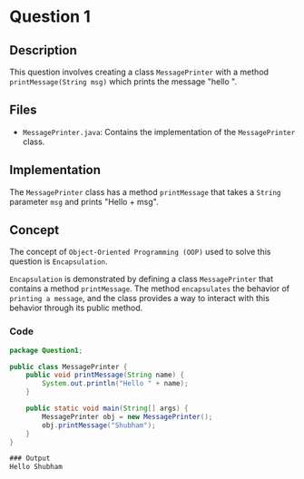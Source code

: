 # Question 1

## Description
This question involves creating a class `MessagePrinter` with a method `printMessage(String msg)` which prints the message "hello <msg>".

## Files
- `MessagePrinter.java`: Contains the implementation of the `MessagePrinter` class.

## Implementation
The `MessagePrinter` class has a method `printMessage` that takes a `String` parameter `msg` and prints "Hello + msg".

## Concept
The concept of `Object-Oriented Programming (OOP)` used to solve this question is `Encapsulation`.

`Encapsulation` is demonstrated by defining a class `MessagePrinter` that contains a method `printMessage`. The method `encapsulates` the behavior of `printing a message`, and the class provides a way to interact with this behavior through its public method.

### Code
```java
package Question1;

public class MessagePrinter {
    public void printMessage(String name) {
        System.out.println("Hello " + name);
    }

    public static void main(String[] args) {
        MessagePrinter obj = new MessagePrinter();
        obj.printMessage("Shubham");
    }
}

### Output
Hello Shubham